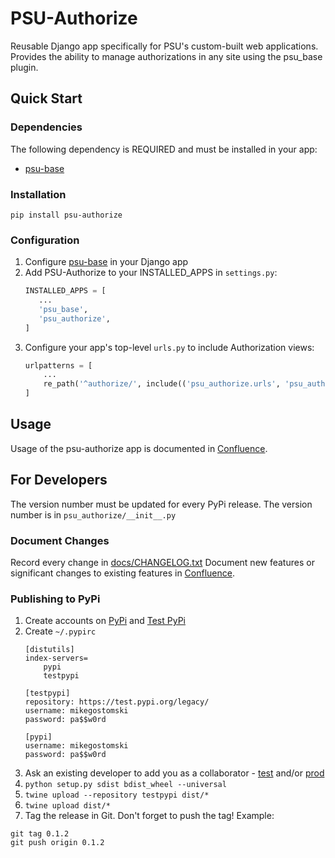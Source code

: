 # PSU-Authorize
Reusable Django app specifically for PSU's custom-built web applications.  
Provides the ability to manage authorizations in any site using the psu_base plugin.  

## Quick Start

### Dependencies
The following dependency is REQUIRED and must be installed in your app:
- [psu-base](https://pypi.org/project/psu-base/)

### Installation
```shell script
pip install psu-authorize
```

### Configuration
1. Configure [psu-base](https://pypi.org/project/psu-base/) in your Django app
1. Add PSU-Authorize to your INSTALLED_APPS in `settings.py`:
    ```python
    INSTALLED_APPS = [
       ...
       'psu_base',
       'psu_authorize',
    ]
    ```
1. Configure your app's top-level `urls.py` to include Authorization views:
    ```python
    urlpatterns = [
        ...
        re_path('^authorize/', include(('psu_authorize.urls', 'psu_authorize'), namespace='authorize')),
    ]

## Usage
Usage of the psu-authorize app is documented in 
[Confluence](https://portlandstate.atlassian.net/wiki/spaces/WDT/pages/713523250/Django+Authorize).

## For Developers
The version number must be updated for every PyPi release.
The version number is in `psu_authorize/__init__.py`

### Document Changes
Record every change in [docs/CHANGELOG.txt](docs/CHANGELOG.txt)
Document new features or significant changes to existing features in [Confluence](https://portlandstate.atlassian.net/wiki/spaces/WDT/pages/713162905/Reusable+Django+Apps+The+Django+PSU+Plugin).

### Publishing to PyPi
1. Create accounts on [PyPi](https://pypi.org/account/register/) and [Test PyPi](https://test.pypi.org/account/register/)
1. Create `~/.pypirc`
    ```
    [distutils]
    index-servers=
        pypi
        testpypi
    
    [testpypi]
    repository: https://test.pypi.org/legacy/
    username: mikegostomski
    password: pa$$w0rd
    
    [pypi]
    username: mikegostomski
    password: pa$$w0rd
    ```
1. Ask an existing developer to add you as a collaborator - [test](https://test.pypi.org/manage/project/psu-authorize/collaboration/) and/or [prod](https://pypi.org/manage/project/psu-authorize/collaboration/)
1. `python setup.py sdist bdist_wheel --universal`
1. `twine upload --repository testpypi dist/*`
1. `twine upload dist/*`
1. Tag the release in Git.  Don't forget to push the tag!
Example:
```shell script
git tag 0.1.2
git push origin 0.1.2 
```